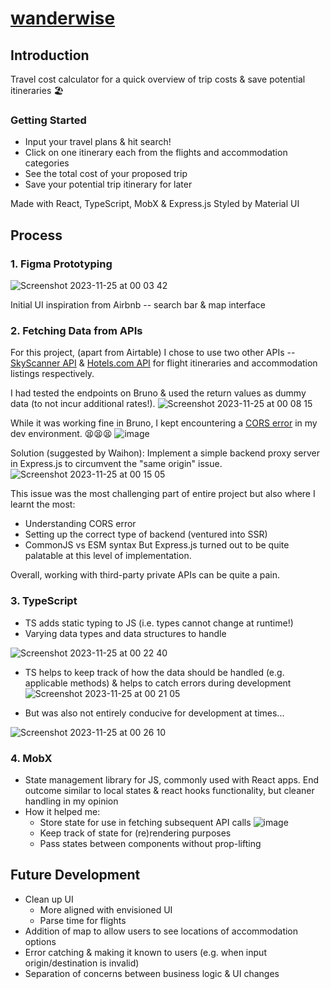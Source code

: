 # [wanderwise](https://wanderwise-psi.vercel.app/)
## Introduction
Travel cost calculator for a quick overview of trip costs & save potential itineraries 🏖️
### Getting Started
* Input your travel plans & hit search!
* Click on one itinerary each from the flights and accommodation categories
* See the total cost of your proposed trip
* Save your potential trip itinerary for later

Made with React, TypeScript, MobX & Express.js 
Styled by Material UI

## Process
### 1. Figma Prototyping
![Screenshot 2023-11-25 at 00 03 42](https://github.com/chunxtan/wanderwise/assets/99042026/04229bf8-aac3-4823-b3c1-a418844343c2)

Initial UI inspiration from Airbnb -- search bar & map interface

### 2. Fetching Data from APIs
For this project, (apart from Airtable) I chose to use two other APIs -- [SkyScanner API](https://developers.skyscanner.net/docs/intro) & [Hotels.com API](https://rapidapi.com/apidojo/api/hotels4/) for flight itineraries and accommodation listings respectively. 

I had tested the endpoints on Bruno & used the return values as dummy data (to not incur additional rates!).
![Screenshot 2023-11-25 at 00 08 15](https://github.com/chunxtan/wanderwise/assets/99042026/53f76c8f-a83e-4c12-b70f-821baa660590)

While it was working fine in Bruno, I kept encountering a [CORS error](https://www.telerik.com/blogs/all-you-need-to-know-cors-errors#:~:text=CORS%20errors%20happen%20when%20a,by%20the%20server's%20CORS%20configuration) in my dev environment. 😫😫😫
![image](https://github.com/chunxtan/wanderwise/assets/99042026/49db7f26-5140-44d4-9c7b-ba9e5088f0a8)

Solution (suggested by Waihon): Implement a simple backend proxy server in Express.js to circumvent the "same origin" issue.
![Screenshot 2023-11-25 at 00 15 05](https://github.com/chunxtan/wanderwise/assets/99042026/271397e0-d9b3-41b5-8d7b-752b7d37af3e)

This issue was the most challenging part of entire project but also where I learnt the most:
* Understanding CORS error
* Setting up the correct type of backend (ventured into SSR)
* CommonJS vs ESM syntax
But Express.js turned out to be quite palatable at this level of implementation.

Overall, working with third-party private APIs can be quite a pain. 

### 3. TypeScript
* TS adds static typing to JS (i.e. types cannot change at runtime!)
* Varying data types and data structures to handle

![Screenshot 2023-11-25 at 00 22 40](https://github.com/chunxtan/wanderwise/assets/99042026/e6c6563e-4d5a-4545-8516-1a2df792dfc4)

* TS helps to keep track of how the data should be handled (e.g. applicable methods) & helps to catch errors during development
![Screenshot 2023-11-25 at 00 21 05](https://github.com/chunxtan/wanderwise/assets/99042026/65fd7c29-2d0e-4f71-b906-ad3251428e48)

* But was also not entirely conducive for development at times...

![Screenshot 2023-11-25 at 00 26 10](https://github.com/chunxtan/wanderwise/assets/99042026/73949046-96ad-4815-846c-353fc01ce46c)

### 4. MobX 
* State management library for JS, commonly used with React apps. End outcome similar to local states & react hooks functionality, but cleaner handling in my opinion 
* How it helped me:
  * Store state for use in fetching subsequent API calls
    ![image](https://github.com/chunxtan/wanderwise/assets/99042026/40297716-c041-4617-96ea-828cee318d79)
  * Keep track of state for (re)rendering purposes
  * Pass states between components without prop-lifting

## Future Development
* Clean up UI
  * More aligned with envisioned UI
  * Parse time for flights
* Addition of map to allow users to see locations of accommodation options
* Error catching & making it known to users (e.g. when input origin/destination is invalid)
* Separation of concerns between business logic & UI changes
